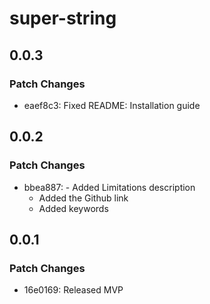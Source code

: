 # super-string

## 0.0.3

### Patch Changes

- eaef8c3: Fixed README: Installation guide

## 0.0.2

### Patch Changes

- bbea887: - Added Limitations description
  - Added the Github link
  - Added keywords

## 0.0.1

### Patch Changes

- 16e0169: Released MVP
